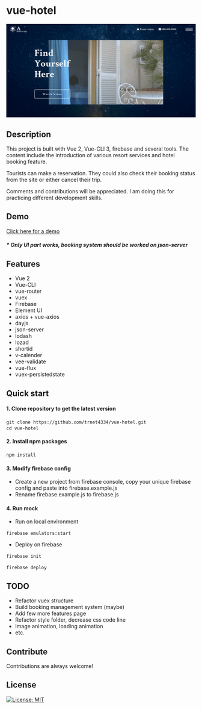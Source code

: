 # vue-hotel
![GITHUB](https://github.com/trnet4334/vue-hotel/blob/development/src/assets/images/Screenshot.png "Screenshot of homepage")

## Description
This project is built with Vue 2, Vue-CLI 3, firebase and several tools. The content include the introduction of various resort services and hotel booking feature.

Tourists can make a reservation. They could also check their booking status from the site or either cancel their trip.

Comments and contributions will be appreciated. I am doing this for practicing different development skills. 

## Demo
[Click here for a demo](https://vue-hotel-53dd5.web.app/)
##### * Only UI part works, booking system should be worked on json-server

## Features
- Vue 2
- Vue-CLI
- vue-router
- vuex
- Firebase
- Element UI
- axios + vue-axios
- dayjs
- json-server
- lodash
- lozad
- shortid
- v-calender
- vee-validate
- vue-flux
- vuex-persistedstate

## Quick start
#### 1. Clone repository to get the latest version
```shell
git clone https://github.com/trnet4334/vue-hotel.git
cd vue-hotel
```
#### 2. Install npm packages
```shell
npm install
```
#### 3. Modify firebase config
- Create a new project from firebase console, copy your unique firebase config and paste into firebase.example.js
- Rename firebase.example.js to firebase.js

#### 4. Run mock
- Run on local environment
```shell
firebase emulators:start
```
- Deploy on firebase
```shell
firebase init
```
```
firebase deploy
```

## TODO
- Refactor vuex structure
- Build booking management system (maybe)
- Add few more features page
- Refactor style folder, decrease css code line
- Image animation, loading animation
- etc.

## Contribute
Contributions are always welcome!

## License
[![License: MIT](https://img.shields.io/badge/License-MIT-yellow.svg)](https://opensource.org/licenses/MIT)
